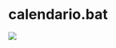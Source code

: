 # calendario.bat
![](https://us.123rf.com/450wm/bobrovee/bobrovee1707/bobrovee170700011/83099227-cone-realista-brilhante-do-calend%C3%A1rio-do-m%C3%AAs-com-datas-isolado-vector.jpg)




